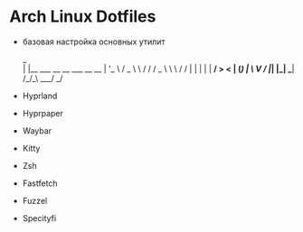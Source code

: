 # Arch Linux Dotfiles

- базовая настройка основных утилит

  _                                   
 | |__     ___  __  __   ___   __   __
 | '_ \   / _ \ \ \/ /  / _ \  \ \ / /
 | | | | |  __/  >  <  | (_) |  \ V / 
 |_| |_|  \___| /_/\_\  \___/    \_/

- Hyprland
- Hyprpaper  
- Waybar
- Kitty
- Zsh
- Fastfetch
- Fuzzel
- Specityfi

